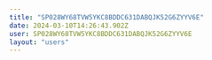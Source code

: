 ```yaml
---
title: "SP028WY68TVW5YKC8BDDC631DABQJK52G6ZYYV6E"
date: 2024-03-10T14:26:43.902Z
user: SP028WY68TVW5YKC8BDDC631DABQJK52G6ZYYV6E
layout: "users"
---
```

    